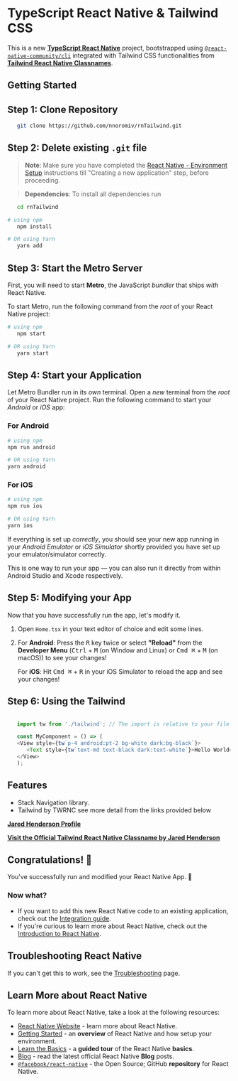 # TypeScript React Native & Tailwind CSS

This is a new [**TypeScript React Native**](https://reactnative.dev) project, bootstrapped using [`@react-native-community/cli`](https://github.com/react-native-community/cli) integrated with Tailwind CSS functionalities from [**Tailwind React Native Classnames**](https://github.com/jaredh159/tailwind-react-native-classnames).

## Getting Started

## Step 1: Clone Repository

```bash
   git clone https://github.com/nnoromiv/rnTailwind.git
```

## Step 2: Delete existing `.git` file

>**Note**: Make sure you have completed the [React Native - Environment Setup](https://reactnative.dev/docs/environment-setup) instructions till "Creating a new application" step, before proceeding.

>**Dependencies**: To install all dependencies run

```bash
   cd rnTailwind
```

```bash
# using npm
   npm install

# OR using Yarn
   yarn add 
```

## Step 3: Start the Metro Server

First, you will need to start **Metro**, the JavaScript _bundler_ that ships _with_ React Native.

To start Metro, run the following command from the _root_ of your React Native project:

```bash
# using npm
   npm start

# OR using Yarn
   yarn start
```

## Step 4: Start your Application

Let Metro Bundler run in its _own_ terminal. Open a _new_ terminal from the _root_ of your React Native project. Run the following command to start your _Android_ or _iOS_ app:

### For Android

```bash
# using npm
npm run android

# OR using Yarn
yarn android
```

### For iOS

```bash
# using npm
npm run ios

# OR using Yarn
yarn ios
```

If everything is set up _correctly_, you should see your new app running in your _Android Emulator_ or _iOS Simulator_ shortly provided you have set up your emulator/simulator correctly.

This is one way to run your app — you can also run it directly from within Android Studio and Xcode respectively.

## Step 5: Modifying your App

Now that you have successfully run the app, let's modify it.

1. Open `Home.tsx` in your text editor of choice and edit some lines.
2. For **Android**: Press the <kbd>R</kbd> key twice or select **"Reload"** from the **Developer Menu** (<kbd>Ctrl</kbd> + <kbd>M</kbd> (on Window and Linux) or <kbd>Cmd ⌘</kbd> + <kbd>M</kbd> (on macOS)) to see your changes!

   For **iOS**: Hit <kbd>Cmd ⌘</kbd> + <kbd>R</kbd> in your iOS Simulator to reload the app and see your changes!

## Step 6: Using the Tailwind

```ts

   import tw from './tailwind'; // The import is relative to your file structure

   const MyComponent = () => (
   <View style={tw`p-4 android:pt-2 bg-white dark:bg-black`}>
      <Text style={tw`text-md text-black dark:text-white`}>Hello World</Text>
   </View>
   );

```

## Features

- Stack Navigation library.
- Tailwind by TWRNC see more detail from the links provided below

[**Jared Henderson Profile**](https://github.com/jaredh159)

[**Visit the Official Tailwind React Native Classname by Jared Henderson**](https://github.com/jaredh159/tailwind-react-native-classnames)

## Congratulations! :tada:

You've successfully run and modified your React Native App. :partying_face:

### Now what?

- If you want to add this new React Native code to an existing application, check out the [Integration guide](https://reactnative.dev/docs/integration-with-existing-apps).
- If you're curious to learn more about React Native, check out the [Introduction to React Native](https://reactnative.dev/docs/getting-started).

## Troubleshooting React Native

If you can't get this to work, see the [Troubleshooting](https://reactnative.dev/docs/troubleshooting) page.

## Learn More about React Native

To learn more about React Native, take a look at the following resources:

- [React Native Website](https://reactnative.dev) - learn more about React Native.
- [Getting Started](https://reactnative.dev/docs/environment-setup) - an **overview** of React Native and how setup your environment.
- [Learn the Basics](https://reactnative.dev/docs/getting-started) - a **guided tour** of the React Native **basics**.
- [Blog](https://reactnative.dev/blog) - read the latest official React Native **Blog** posts.
- [`@facebook/react-native`](https://github.com/facebook/react-native) - the Open Source; GitHub **repository** for React Native.

